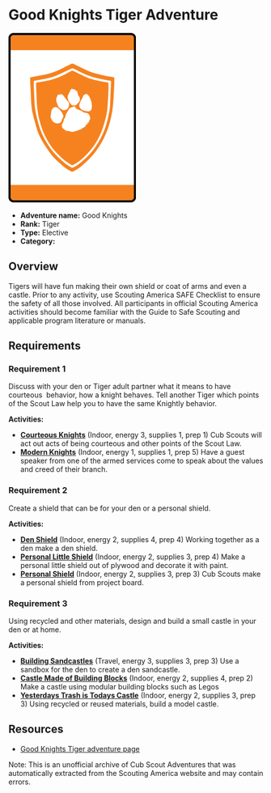 # Good Knights Tiger Adventure

![Good Knights Tiger adventure belt loop](images/good-knights.jpg)

- **Adventure name:** Good Knights
- **Rank:** Tiger
- **Type:** Elective
- **Category:** 

## Overview

Tigers will have fun making their own shield or coat of arms and even a castle. Prior to any activity, use Scouting America SAFE Checklist to ensure the safety of all those involved. All participants in official Scouting America activities should become familiar with the Guide to Safe Scouting and applicable program literature or manuals.

## Requirements

### Requirement 1

Discuss with your den or Tiger adult partner what it means to have courteous  behavior, how a knight behaves. Tell another Tiger which points of the Scout Law help you to have the same Knightly behavior.

**Activities:**

- **[Courteous Knights](https://www.scouting.org/cub-scout-activities/courteous-knights/)** (Indoor, energy 3, supplies 1, prep 1)
  Cub Scouts will act out acts of being courteous and other points of the Scout Law.
- **[Modern Knights](https://www.scouting.org/cub-scout-activities/modern-knights/)** (Indoor, energy 1, supplies 1, prep 5)
  Have a guest speaker from one of the armed services come to speak about the values and creed of their branch.

### Requirement 2

Create a shield that can be for your den or a personal shield.

**Activities:**

- **[Den Shield](https://www.scouting.org/cub-scout-activities/den-shield/)** (Indoor, energy 2, supplies 4, prep 4)
  Working together as a den make a den shield.
- **[Personal Little Shield](https://www.scouting.org/cub-scout-activities/personal-little-shield/)** (Indoor, energy 2, supplies 3, prep 4)
  Make a personal little shield out of plywood and decorate it with paint.
- **[Personal Shield](https://www.scouting.org/cub-scout-activities/personal-shield/)** (Indoor, energy 2, supplies 3, prep 3)
  Cub Scouts make a personal shield from project board.

### Requirement 3

Using recycled and other materials, design and build a small castle in your den or at home.

**Activities:**

- **[Building Sandcastles](https://www.scouting.org/cub-scout-activities/building-sandcastles/)** (Travel, energy 3, supplies 3, prep 3)
  Use a sandbox for the den to create a den sandcastle.
- **[Castle Made of Building Blocks](https://www.scouting.org/cub-scout-activities/castle-made-of-building-blocks/)** (Indoor, energy 2, supplies 4, prep 2)
  Make a castle using modular building blocks such as Legos
- **[Yesterdays Trash is Todays Castle](https://www.scouting.org/cub-scout-activities/yesterdays-trash-is-todays-castle/)** (Indoor, energy 2, supplies 3, prep 3)
  Using recycled or reused materials, build a model castle.


## Resources

- [Good Knights Tiger adventure page](https://www.scouting.org/cub-scout-adventures/good-knights/)

Note: This is an unofficial archive of Cub Scout Adventures that was automatically extracted from the Scouting America website and may contain errors.